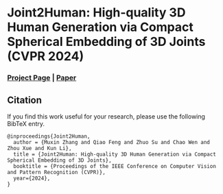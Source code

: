 # Joint2Human: High-quality 3D Human Generation via Compact Spherical Embedding of 3D Joints (CVPR 2024)

### [Project Page](https://cic.tju.edu.cn/faculty/likun/projects/Joint2Human/index.html) | [Paper](https://arxiv.org/pdf/2312.08591.pdf) 



## Citation
If you find this work useful for your research, please use the following BibTeX entry. 


```
@inproceedings{Joint2Human,
  author = {Muxin Zhang and Qiao Feng and Zhuo Su and Chao Wen and Zhou Xue and Kun Li},
  title = {Joint2Human: High-quality 3D Human Generation via Compact Spherical Embedding of 3D Joints},
  booktitle = {Proceedings of the IEEE Conference on Computer Vision and Pattern Recognition (CVPR)},
  year={2024},
}
```



